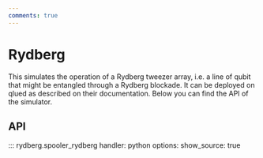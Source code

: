 ```yaml
---
comments: true
---
```


# Rydberg

This simulates the operation of a Rydberg tweezer array, i.e. a line of qubit that might be entangled through a Rydberg blockade. It can be deployed on qlued as described on their documentation. Below you can find the API of the simulator.

## API

::: rydberg.spooler_rydberg
    handler: python 
    options:
      show_source: true